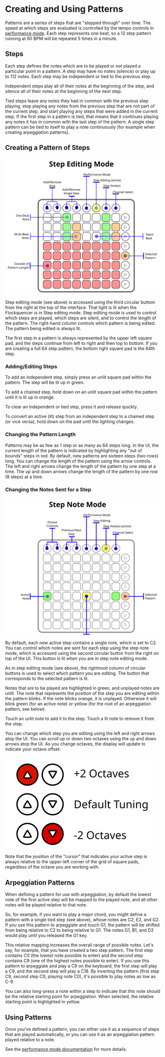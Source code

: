 # Creating and Using Patterns

Patterns are a series of steps that are "stepped through" over time.  The speed at which steps are evaluated is
controlled by the tempo controls in [performance mode](performance-mode.md).  Each step represents one beat, so a 12
step pattern running at 60 BPM will be repeated 5 times in a minute.

## Steps

Each step defines the notes which are to be played or not played a particular point in a pattern.  A step may have no
notes (silence) or play up to 112 notes.  Each step may be independent or tied to the previous step.

Independent steps play all of their notes at the beginning of the step, and silence all of their notes at the beginning
of the next step.

Tied steps leave any notes they had in common with the previous step playing, stop playing any notes from the
previous step that are not part of the current step, and start playing any steps that were added in the current step.
If the first step in a pattern is tied, that means that it continues playing any notes it has in common with the
last step of the pattern.  A single step pattern can be tied to itself to play a note continuously (for example when
creating arpeggiation patterns).

## Creating a Pattern of Steps

![Step Editing Mode](../src/images/step-editing-mode.svg)

Step editing mode (see above) is accessed using the third circular buttom from the right at the top of the interface.
That light is lit when the Flockquencer is in Step editing mode.  Step editing mode is used to control which steps
are played, which steps are silent, and to control the length of the pattern.  The right-hand column controls which
pattern is being edited.  The pattern being edited is always lit.

The first step in a pattern is always represented by the upper left square pad, and the steps continue from left to
right and then top to bottom.  If you are creating a full 64 step pattern, the bottom right square pad is the 64th step.

### Adding/Editing Steps

To add an independent step, simply press an unlit square pad within the pattern.  The step will be lit up in green.

To add a chained step, hold down on an unlit square pad within the pattern until it is lit up in orange.

To clear an independent or tied step, press it and release quickly.

To convert an active (lit) step from an independent step to a chained step (or vice versa), hold down on the pad until
the lighting changes.

### Changing the Pattern Length

Patterns may be as few as 1 step or as many as 64 steps long.  In the UI, the current length of the pattern is indicated
by highlighting any "out of bounds" steps in red.  By default, new patterns are sixteen steps (two rows) long.  You can
change the length of the pattern using the arrow controls.   The left and right arrows change the length of the pattern
by one step at a time.  The up and down arrows change the length of the pattern by one row (8 steps) at a time.

### Changing the Notes Sent for a Step

![Step Note Mode](../src/images/step-note-mode.svg)

By default, each new active step contains a single note, which is set to C2.  You can control which notes are sent for
each step using the step note mode, which is accessed using the second circular button from the right on top of the UI.
This button is lit when you are in step note editing mode.

As in step editing mode (see above), the rightmost column of circular buttons is used to select which pattern you are
editing.  The button that corresponds to the selected pattern is lit.

Notes that are to be played are highlighted in green, and unplayed notes are unlit.  The note that represents the
position of the step you are editing within the pattern blinks.  If the note blinks orange, it is unplayed.  Otherwise
it will blink green (for an active note) or yellow (for the root of an arpeggiation pattern, see below).

Touch an unlit note to add it to the step.  Touch a lit note to remove it from the step.

You can change which step you are editing using the left and right arrows atop the UI.  You can scroll up or down two
octaves using the up and down arrows atop the UI.  As you change octaves, the display will update to indicate your
octave offset:

![Octave Offset](../src/images/octave-controls.svg)

Note that the position of the "cursor" that indicates your active step is always relative to the upper-left corner of
the grid of square pads, regardless of the octave you are working with.

## Arpeggiation Patterns

When defining a pattern for use with arpeggiation, by default the lowest note of the first active step will be
mapped to the played note, and all other notes will be played relative to that note.

So, for example, if you want to play a major chord, you might define a pattern with a single tied step (see above),
whose notes are C2, E2, and G2.  If you use this pattern to arpeggiate and touch G1, the pattern will be shifted from
being relative to C2 to being relative to G1.  The notes G1, B1, and D2 would play until you released the G1 key.

This relative mapping increases the overall range of possible notes.  Let's say, for example, that you have created a
two step pattern.  The first step contains C0 (the lowest note possible to enter) and the second step contains C9 (one
of the highest notes possible to enter).  If you use this pattern to arpeggiate and play a C9 on the keyboard, the first
step will play a C9, and the second step will play a C18.  By inverting the pattern (first step C9, second step C0,
playing note C0), it's possible to play notes as low as C-9.

You can also long-press a note within a step to indicate that this note should be the relative starting point for
arpeggiation.  When selected, the relative starting point is highlighted in yellow.

## Using Patterns

Once you've defined a pattern, you can either use it as a sequence of steps that are played automatically, or you can
use it as an arpeggiation pattern played relative to a note.

See the [performance mode documentation](performance-mode.md) for more details.
